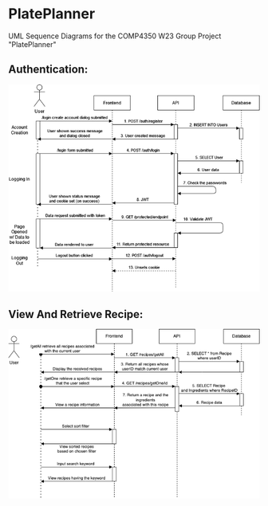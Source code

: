 # PlatePlanner

UML Sequence Diagrams for the COMP4350 W23 Group Project "PlatePlanner"

## Authentication:

![Authentication Diagram](./authentication-diagram.png?raw=true "Diagram")

## View And Retrieve Recipe:

![View And Retrieve Recipe Diagram](./view-retrieve-recipe-diagram.png?raw=true "Diagram")
